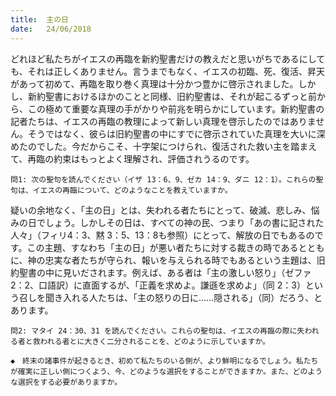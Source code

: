 ```yaml
---
title:  主の日
date:   24/06/2018
---
```


どれほど私たちがイエスの再臨を新約聖書だけの教えだと思いがちであるにしても、それは正しくありません。言うまでもなく、イエスの初臨、死、復活、昇天があって初めて、再臨を取り巻く真理は十分かつ豊かに啓示されました。しかし、新約聖書におけるほかのことと同様、旧約聖書は、それが起こるずっと前から、この極めて重要な真理の手がかりや前兆を明らかにしています。新約聖書の記者たちは、イエスの再臨の教理によって新しい真理を啓示したのではありません。そうではなく、彼らは旧約聖書の中にすでに啓示されていた真理を大いに深めたのでした。今だからこそ、十字架につけられ、復活された救い主を踏まえて、再臨の約束はもっとよく理解され、評価されうるのです。

`問1: 次の聖句を読んでください（イザ 13：6、9、ゼカ 14：9、ダニ 12：1）。これらの聖句は、イエスの再臨について、どのようなことを教えていますか。`

疑いの余地なく、「主の日」とは、失われる者たちにとって、破滅、悲しみ、悩みの日でしょう。しかしその日は、すべての神の民、つまり「あの書に記された人々」（フィリ4：3、黙 3：5、13：8も参照）にとって、解放の日でもあるのです。この主題、すなわち「主の日」が悪い者たちに対する裁きの時であるとともに、神の忠実な者たちが守られ、報いを与えられる時でもあるという主題は、旧約聖書の中に見いだされます。例えば、ある者は「主の激しい怒り」（ゼファ2：2、口語訳）に直面するが、「正義を求めよ。謙遜を求めよ」（同 2：3）という召しを聞き入れる人たちは、「主の怒りの日に……隠される」（同）だろう、とあります。

`問2: マタイ 24：30、31 を読んでください。これらの聖句は、イエスの再臨の際に失われる者と救われる者とに大きく二分されることを、どのように示していますか。`

`◆　終末の諸事件が起きるとき、初めて私たちのいる側が、より鮮明になるでしょう。私たちが確実に正しい側につくよう、今、どのような選択をすることができますか。また、どのような選択をする必要がありますか。`